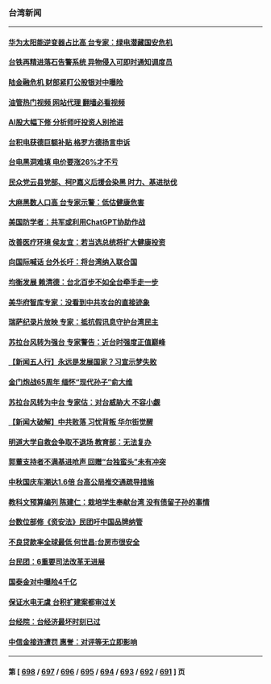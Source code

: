 ### 台湾新闻
---
#### [华为太阳能逆变器占比高 台专家：绿电潜藏国安危机](../../pages/ncid1349361/n14061999.md?08280845) 
#### [台铁再精进落石告警系统 异物侵入可即时通知调度员](../../pages/ncid1349361/n14062074.md?08280845) 
#### [陆金融危机 财部紧盯公股银对中曝险](../../pages/ncid1349361/n14062043.md?08280845) 
#### [油管热门视频 网站代理 翻墙必看视频](http://138.2.39.72:81/youtube.html?epic-marker?08280845)
#### [AI股大幅下修 分析师吁投资人别抢进](../../pages/ncid1349361/n14062042.md?08280845) 
#### [台积电获德巨额补贴 格罗方德扬言申诉](../../pages/ncid1349361/n14062040.md?08280845) 
#### [台电黑洞难填 电价要涨26%才不亏](../../pages/ncid1349361/n14062038.md?08280845) 
#### [民众党云县党部、柯P嘉义后援会染黑 时力、基进挞伐](../../pages/ncid1349361/n14062030.md?08280845) 
#### [大麻黑数人口高 台专家示警：低估健康危害](../../pages/ncid1349361/n14062012.md?08280845) 
#### [美国防学者：共军或利用ChatGPT协助作战](../../pages/ncid1349361/n14061997.md?08280845) 
#### [改善医疗环境 侯友宜：若当选总统将扩大健康投资](../../pages/ncid1349361/n14062002.md?08280845) 
#### [向国际喊话 台外长吁：将台湾纳入联合国](../../pages/ncid1349361/n14062001.md?08280845) 
#### [均衡发展 赖清德：台北百步不如全台牵手走一步](../../pages/ncid1349361/n14062004.md?08280845) 
#### [美华府智库专家：没看到中共攻台的直接迹象](../../pages/ncid1349361/n14061823.md?08280845) 
#### [瑞萨纪录片放映 专家：抵抗假讯息守护台湾民主](../../pages/ncid1349361/n14061724.md?08280845) 
#### [苏拉台风转为强台 专家警告：近台时强度正值巅峰](../../pages/ncid1349361/n14061815.md?08280845) 
#### [【新闻五人行】永远是发展国家？习宣示梦失败](../../pages/ncid1349361/n14061790.md?08280845) 
#### [金门炮战65周年 缅怀“现代孙子”俞大维](../../pages/ncid1349361/n14044237.md?08280845) 
#### [苏拉台风转为中台 专家估：对台威胁大 不容小觑](../../pages/ncid1349361/n14061429.md?08280845) 
#### [【新闻大破解】中共败落 习忧背叛 华尔街觉醒](../../pages/ncid1349361/n14061272.md?08280845) 
#### [明道大学自救会争取不退场 教育部：无法复办](../../pages/ncid1349361/n14061209.md?08280845) 
#### [郭董支持者不满基进呛声 回赠“台独蛮头”未有冲突](../../pages/ncid1349361/n14061225.md?08280845) 
#### [中秋国庆车潮达1.6倍 台高公局推交通疏导措施](../../pages/ncid1349361/n14061208.md?08280845) 
#### [教科文预算编列 陈建仁：栽培学生奉献台湾 没有债留子孙的事情](../../pages/ncid1349361/n14061123.md?08280845) 
#### [台数位部修《资安法》民团吁中国品牌纳管](../../pages/ncid1349361/n14061197.md?08280845) 
#### [不良贷款率全球最低 何世昌:台房市很安全](../../pages/ncid1349361/n14061180.md?08280845) 
#### [台民团：6重要司法改革无进展](../../pages/ncid1349361/n14061201.md?08280845) 
#### [国泰金对中曝险4千亿](../../pages/ncid1349361/n14061182.md?08280845) 
#### [保证水电无虞 台积扩建案都审过关](../../pages/ncid1349361/n14061192.md?08280845) 
#### [台经院：台经济最坏时刻已过](../../pages/ncid1349361/n14061190.md?08280845) 
#### [中信金接连遭罚 惠誉：对评等无立即影响](../../pages/ncid1349361/n14061189.md?08280845) 

---
#### 第 [ [698](./698.md?08280845) / [697](./697.md?08280845) / [696](./696.md?08280845) / [695](./695.md?08280845) / [694](./694.md?08280845) / [693](./693.md?08280845) / [692](./692.md?08280845) / [691](./691.md?08280845) ] 页
